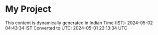 # My Project

This content is dynamically generated in Indian Time (IST): 2024-05-02 04:43:34 IST
Converted to UTC: 2024-05-01 23:13:34 UTC

